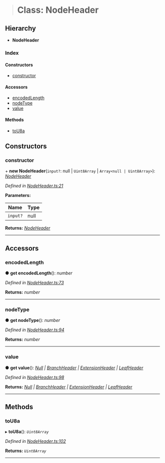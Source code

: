 > # Class: NodeHeader

## Hierarchy

* **NodeHeader**

### Index

#### Constructors

* [constructor](_nodeheader_.nodeheader.md#constructor)

#### Accessors

* [encodedLength](_nodeheader_.nodeheader.md#encodedlength)
* [nodeType](_nodeheader_.nodeheader.md#nodetype)
* [value](_nodeheader_.nodeheader.md#value)

#### Methods

* [toU8a](_nodeheader_.nodeheader.md#tou8a)

## Constructors

###  constructor

\+ **new NodeHeader**(`input?`: null | `Uint8Array` | `Array<null | Uint8Array>`): *[NodeHeader](_nodeheader_.nodeheader.md)*

*Defined in [NodeHeader.ts:21](url)*

**Parameters:**

Name | Type |
------ | ------ |
`input?` | null | `Uint8Array` | `Array<null | Uint8Array>` |

**Returns:** *[NodeHeader](_nodeheader_.nodeheader.md)*

___

## Accessors

###  encodedLength

● **get encodedLength**(): *number*

*Defined in [NodeHeader.ts:73](url)*

**Returns:** *number*

___

###  nodeType

● **get nodeType**(): *number*

*Defined in [NodeHeader.ts:94](url)*

**Returns:** *number*

___

###  value

● **get value**(): *[Null](../modules/_nodeheader_.md#null) | [BranchHeader](../modules/_nodeheader_.md#branchheader) | [ExtensionHeader](../modules/_nodeheader_.md#extensionheader) | [LeafHeader](../modules/_nodeheader_.md#leafheader)*

*Defined in [NodeHeader.ts:98](url)*

**Returns:** *[Null](../modules/_nodeheader_.md#null) | [BranchHeader](../modules/_nodeheader_.md#branchheader) | [ExtensionHeader](../modules/_nodeheader_.md#extensionheader) | [LeafHeader](../modules/_nodeheader_.md#leafheader)*

___

## Methods

###  toU8a

▸ **toU8a**(): *`Uint8Array`*

*Defined in [NodeHeader.ts:102](url)*

**Returns:** *`Uint8Array`*

___